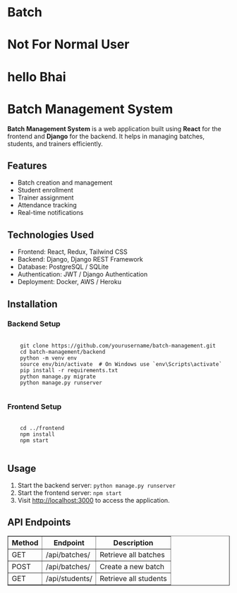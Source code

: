 # Batch
# Not For Normal User

<h1>hello Bhai</h1>
<h1>Batch Management System</h1>
<p><strong>Batch Management System</strong> is a web application built using <strong>React</strong> for the frontend and <strong>Django</strong> for the backend. It helps in managing batches, students, and trainers efficiently.</p>

<h2>Features</h2>
<ul>
    <li>Batch creation and management</li>
    <li>Student enrollment</li>
    <li>Trainer assignment</li>
    <li>Attendance tracking</li>
    <li>Real-time notifications</li>
</ul>

<h2>Technologies Used</h2>
<ul>
    <li>Frontend: React, Redux, Tailwind CSS</li>
    <li>Backend: Django, Django REST Framework</li>
    <li>Database: PostgreSQL / SQLite</li>
    <li>Authentication: JWT / Django Authentication</li>
    <li>Deployment: Docker, AWS / Heroku</li>
</ul>

<h2>Installation</h2>
<h3>Backend Setup</h3>
<pre>
    <code>
    git clone https://github.com/yourusername/batch-management.git
    cd batch-management/backend
    python -m venv env
    source env/bin/activate  # On Windows use `env\Scripts\activate`
    pip install -r requirements.txt
    python manage.py migrate
    python manage.py runserver
    </code>
</pre>

<h3>Frontend Setup</h3>
<pre>
    <code>
    cd ../frontend
    npm install
    npm start
    </code>
</pre>

<h2>Usage</h2>
<ol>
    <li>Start the backend server: <code>python manage.py runserver</code></li>
    <li>Start the frontend server: <code>npm start</code></li>
    <li>Visit <a href="http://localhost:3000" target="_blank">http://localhost:3000</a> to access the application.</li>
</ol>

<h2>API Endpoints</h2>
<table border="1">
    <tr>
        <th>Method</th>
        <th>Endpoint</th>
        <th>Description</th>
    </tr>
    <tr>
        <td>GET</td>
        <td>/api/batches/</td>
        <td>Retrieve all batches</td>
    </tr>
    <tr>
        <td>POST</td>
        <td>/api/batches/</td>
        <td>Create a new batch</td>
    </tr>
    <tr>
        <td>GET</td>
        <td>/api/students/</td>
        <td>Retrieve all students</td>
    </tr>
</table>

